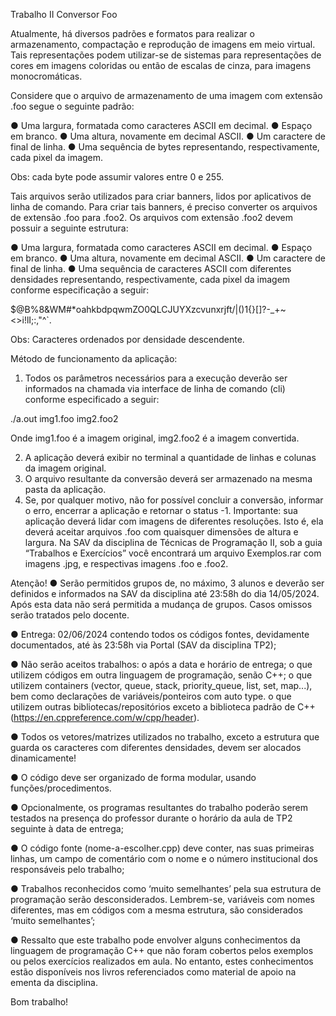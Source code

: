 Trabalho II
Conversor Foo

Atualmente, há diversos padrões e formatos para realizar o armazenamento, compactação e reprodução de imagens em meio virtual. Tais representações podem utilizar-se de sistemas para representações de cores em imagens coloridas ou então de escalas de cinza, para imagens monocromáticas.

Considere que o arquivo de armazenamento de uma imagem com extensão .foo segue o seguinte padrão:

● Uma largura, formatada como caracteres ASCII em decimal.
● Espaço em branco.
● Uma altura, novamente em decimal ASCII.
● Um caractere de final de linha.
● Uma sequência de bytes representando, respectivamente, cada pixel da
imagem.

Obs: cada byte pode assumir valores entre 0 e 255.

Tais arquivos serão utilizados para criar banners, lidos por aplicativos de linha de comando. Para criar tais banners, é preciso converter os arquivos de extensão .foo para .foo2.
Os arquivos com extensão .foo2 devem possuir a seguinte estrutura:

● Uma largura, formatada como caracteres ASCII em decimal.
● Espaço em branco.
● Uma altura, novamente em decimal ASCII.
● Um caractere de final de linha.
● Uma sequência de caracteres ASCII com diferentes densidades
representando, respectivamente, cada pixel da imagem conforme
especificação a seguir:

$@B%8&WM#*oahkbdpqwmZO0QLCJUYXzcvunxrjft/|()1{}[]?-_+~<>i!lI;:,"^`.

Obs: Caracteres ordenados por densidade descendente.

Método de funcionamento da aplicação:
1) Todos os parâmetros necessários para a execução deverão ser informados na chamada via interface de linha de comando (cli) conforme especificado a seguir:

./a.out img1.foo img2.foo2

Onde img1.foo é a imagem original, img2.foo2 é a imagem convertida.

2) A aplicação deverá exibir no terminal a quantidade de linhas e colunas da imagem original.
3) O arquivo resultante da conversão deverá ser armazenado na mesma pasta da aplicação.
4) Se, por qualquer motivo, não for possível concluir a conversão, informar o erro, encerrar a aplicação e retornar o status -1.
Importante: sua aplicação deverá lidar com imagens de diferentes resoluções. Isto é, ela deverá aceitar arquivos .foo com quaisquer dimensões de altura e largura.
Na SAV da disciplina de Técnicas de Programação II, sob a guia “Trabalhos e Exercícios” você encontrará um arquivo Exemplos.rar com imagens .jpg, e respectivas imagens .foo e .foo2.

Atenção!
● Serão permitidos grupos de, no máximo, 3 alunos e deverão ser definidos e informados na SAV da disciplina até 23:58h do dia 14/05/2024. Após esta data não será permitida a mudança de grupos. Casos omissos serão tratados pelo docente.

● Entrega: 02/06/2024 contendo todos os códigos fontes, devidamente documentados, até às 23:58h via Portal (SAV da disciplina TP2);

● Não serão aceitos trabalhos:
	o após a data e horário de entrega;
	o que utilizem códigos em outra linguagem de programação, senão C++;
	o que utilizem containers (vector, queue, stack, priority_queue, list, set, map...), bem como declarações de variáveis/ponteiros com auto type.
	o que utilizem outras bibliotecas/repositórios exceto a biblioteca padrão de C++ (https://en.cppreference.com/w/cpp/header).

● Todos os vetores/matrizes utilizados no trabalho, exceto a estrutura que guarda os caracteres com diferentes densidades, devem ser alocados dinamicamente!

● O código deve ser organizado de forma modular, usando funções/procedimentos.

● Opcionalmente, os programas resultantes do trabalho poderão serem testados na presença do professor durante o horário da aula de TP2 seguinte à data de entrega;

● O código fonte (nome-a-escolher.cpp) deve conter, nas suas primeiras linhas, um campo de comentário com o nome e o número institucional dos responsáveis pelo trabalho;

● Trabalhos reconhecidos como ‘muito semelhantes’ pela sua estrutura de programação serão desconsiderados. Lembrem-se, variáveis com nomes diferentes, mas em códigos com a mesma estrutura, são considerados ‘muito semelhantes’;

● Ressalto que este trabalho pode envolver alguns conhecimentos da linguagem de programação C++ que não foram cobertos pelos exemplos ou pelos exercícios realizados em aula. No entanto, estes conhecimentos estão disponíveis nos livros referenciados como material de apoio na ementa da disciplina.

Bom trabalho!
